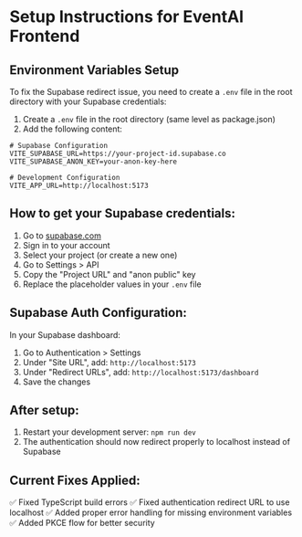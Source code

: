 # Setup Instructions for EventAI Frontend

## Environment Variables Setup

To fix the Supabase redirect issue, you need to create a `.env` file in the root directory with your Supabase credentials:

1. Create a `.env` file in the root directory (same level as package.json)
2. Add the following content:

```env
# Supabase Configuration
VITE_SUPABASE_URL=https://your-project-id.supabase.co
VITE_SUPABASE_ANON_KEY=your-anon-key-here

# Development Configuration  
VITE_APP_URL=http://localhost:5173
```

## How to get your Supabase credentials:

1. Go to [supabase.com](https://supabase.com)
2. Sign in to your account
3. Select your project (or create a new one)
4. Go to Settings > API
5. Copy the "Project URL" and "anon public" key
6. Replace the placeholder values in your `.env` file

## Supabase Auth Configuration:

In your Supabase dashboard:
1. Go to Authentication > Settings
2. Under "Site URL", add: `http://localhost:5173`
3. Under "Redirect URLs", add: `http://localhost:5173/dashboard`
4. Save the changes

## After setup:

1. Restart your development server: `npm run dev`
2. The authentication should now redirect properly to localhost instead of Supabase

## Current Fixes Applied:

✅ Fixed TypeScript build errors
✅ Fixed authentication redirect URL to use localhost
✅ Added proper error handling for missing environment variables
✅ Added PKCE flow for better security
